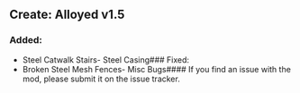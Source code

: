## Create: Alloyed v1.5
### Added: 
- Steel Catwalk Stairs- Steel Casing### Fixed: 
- Broken Steel Mesh Fences- Misc Bugs#### If you find an issue with the mod, please submit it on the issue tracker.